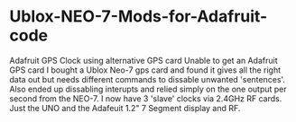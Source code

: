 # Ublox-NEO-7-Mods-for-Adafruit-code
Adafruit GPS Clock using alternative GPS card
Unable to get an Adafruit GPS card I bought a Ublox Neo-7 gps card and found it gives all the right data out but needs different commands to dissable unwanted 'sentences'. Also ended up dissabling interupts and relied simply on the one output per second from the NEO-7. I now have 3 'slave' clocks via 2.4GHz RF cards. Just the UNO and the Adafeuit 1.2" 7 Segment display and RF.
